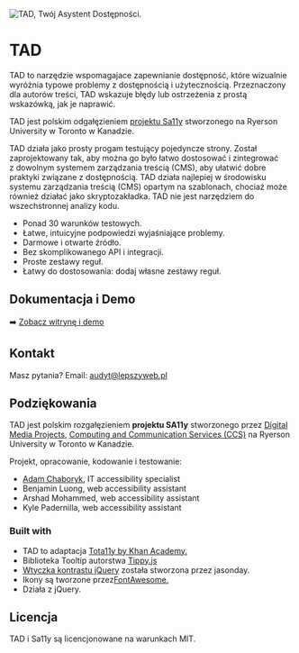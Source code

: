 ![TAD, Twój Asystent Dostępności.](./assets/github-banner.png)

# TAD 
TAD to narzędzie wspomagajace zapewnianie dostępność, które wizualnie wyróżnia typowe problemy z&nbsp;dostępnością i&nbsp;użytecznością. Przeznaczony dla autorów treści, TAD wskazuje błędy lub ostrzeżenia z&nbsp;prostą wskazówką, jak je naprawić.</p>

TAD jest polskim odgałęzieniem [projektu Sa11y](https://ryersondmp.github.io/sa11y/) stworzonego na Ryerson University w Toronto w Kanadzie.

TAD działa jako prosty progam testujący pojedyncze strony. Został zaprojektowany tak, aby można go było łatwo dostosować i&nbsp;zintegrować z&nbsp;dowolnym systemem zarządzania treścią (CMS), aby ułatwić dobre praktyki związane z&nbsp;dostępnością. TAD działa najlepiej w&nbsp;środowisku systemu zarządzania treścią (CMS) opartym na szablonach, chociaż może również działać jako skryptozakładka. TAD nie jest narzędziem do wszechstronnej analizy kodu.			

- Ponad 30 warunków testowych.
- Łatwe, intuicyjne podpowiedzi wyjaśniające problemy.
- Darmowe i otwarte źródło.
- Bez skomplikowanego API i integracji.
- Proste zestawy reguł.
- Łatwy do dostosowania: dodaj własne zestawy reguł.


## Dokumentacja i Demo
:arrow_right: [Zobacz witrynę i demo](https://lepszyweb.github.io/tad/)

## Kontakt
Masz pytania? Email: audyt@lepszyweb.pl

## Podziękowania
TAD jest polskim rozgałęzieniem **projektu SA11y** stworzonego przez [Digital Media Projects](https://www.ryerson.ca/dmp), [Computing and Communication Services (CCS)](https://www.ryerson.ca/ccs) na Ryerson University w Toronto w Kanadzie.</p>

Projekt, opracowanie, kodowanie i testowanie:
- [Adam Chaboryk](https://github.com/adamchaboryk), IT accessibility specialist
- Benjamin Luong, web accessibility assistant
- Arshad Mohammed, web accessibility assistant
- Kyle Padernilla, web accessibility assistant

### Built with
- TAD to adaptacja [Tota11y by Khan Academy.](https://github.com/Khan/tota11y)
- Biblioteka Tooltip autorstwa [Tippy.js](https://github.com/atomiks/tippyjs)
- [Wtyczka kontrastu jQuery](https://github.com/jasonday/color-contrast) została stworzona przez jasonday.
- Ikony są tworzone przez[FontAwesome.](https://github.com/FortAwesome/Font-Awesome)
- Działa z jQuery.


## Licencja
TAD i Sa11y są licencjonowane na warunkach MIT.
